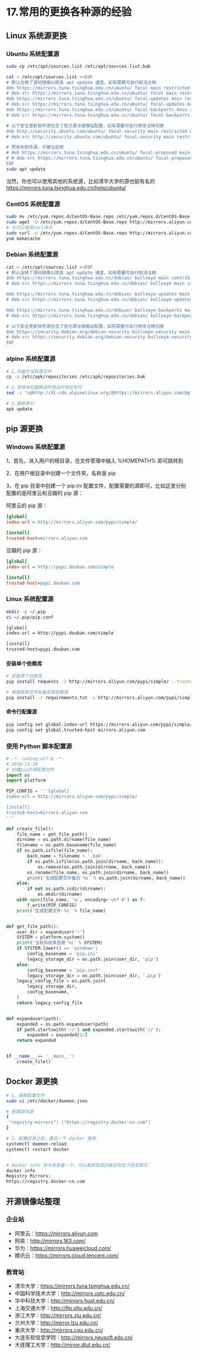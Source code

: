 # 17.常用的更换各种源的经验

## Linux 系统源更换

### Ubuntu 系统配置源

```sh
sudo cp /etc/apt/sources.list /etc/apt/sources.list.bak

cat > /etc/apt/sources.list <<EOF
# 默认注释了源码镜像以提高 apt update 速度，如有需要可自行取消注释
deb https://mirrors.tuna.tsinghua.edu.cn/ubuntu/ focal main restricted universe multiverse
# deb-src https://mirrors.tuna.tsinghua.edu.cn/ubuntu/ focal main restricted universe multiverse
deb https://mirrors.tuna.tsinghua.edu.cn/ubuntu/ focal-updates main restricted universe multiverse
# deb-src https://mirrors.tuna.tsinghua.edu.cn/ubuntu/ focal-updates main restricted universe multiverse
deb https://mirrors.tuna.tsinghua.edu.cn/ubuntu/ focal-backports main restricted universe multiverse
# deb-src https://mirrors.tuna.tsinghua.edu.cn/ubuntu/ focal-backports main restricted universe multiverse

# 以下安全更新软件源包含了官方源与镜像站配置，如有需要可自行修改注释切换
deb http://security.ubuntu.com/ubuntu/ focal-security main restricted universe multiverse
# deb-src http://security.ubuntu.com/ubuntu/ focal-security main restricted universe multiverse

# 预发布软件源，不建议启用
# deb https://mirrors.tuna.tsinghua.edu.cn/ubuntu/ focal-proposed main restricted universe multiverse
# # deb-src https://mirrors.tuna.tsinghua.edu.cn/ubuntu/ focal-proposed main restricted universe multiverse
EOF
sudo apt update
```

当然，你也可以使用其他的系统源，比如清华大学的源也挺有名的 https://mirrors.tuna.tsinghua.edu.cn/help/ubuntu/

### CentOS 系统配置源

```sh
sudo mv /etc/yum.repos.d/CentOS-Base.repo /etc/yum.repos.d/CentOS-Base.repo.backup
sudo wget -O /etc/yum.repos.d/CentOS-Base.repo http://mirrors.aliyun.com/repo/Centos-7.repo
# 也可以使用curl命令
sudo curl -o /etc/yum.repos.d/CentOS-Base.repo http://mirrors.aliyun.com/repo/Centos-7.repo
yum makecache
```

### Debian 系统配置源

```sh
cat > /etc/apt/sources.list <<EOF
# 默认注释了源码镜像以提高 apt update 速度，如有需要可自行取消注释
deb https://mirrors.tuna.tsinghua.edu.cn/debian/ bullseye main contrib non-free
# deb-src https://mirrors.tuna.tsinghua.edu.cn/debian/ bullseye main contrib non-free

deb https://mirrors.tuna.tsinghua.edu.cn/debian/ bullseye-updates main contrib non-free
# deb-src https://mirrors.tuna.tsinghua.edu.cn/debian/ bullseye-updates main contrib non-free

deb https://mirrors.tuna.tsinghua.edu.cn/debian/ bullseye-backports main contrib non-free
# deb-src https://mirrors.tuna.tsinghua.edu.cn/debian/ bullseye-backports main contrib non-free

# 以下安全更新软件源包含了官方源与镜像站配置，如有需要可自行修改注释切换
deb https://security.debian.org/debian-security bullseye-security main contrib non-free
# deb-src https://security.debian.org/debian-security bullseye-security main contrib non-free
EOF
```

### alpine 系统配置源

```sh
# 1.先备份当前源文件
cp -a /etc/apk/repositories /etc/apk/repositories.bak

# 2.将源地址替换成阿里云的地址即可
sed -i "s@http://dl-cdn.alpinelinux.org/@https://mirrors.aliyun.com/@g" /etc/apk/repositories

# 3.更新索引
apk update
```

## pip 源更换

### Windows 系统配置源

1、首先，进入用户的根目录，在文件管理中输入 %HOMEPATH% 即可跳转到

2、在用户根目录中创建一个文件夹，名称是 pip

3、在 pip 目录中创建一个 pip.ini 配置文件，配置需要的源即可，比如这里分别配置的是阿里云和豆瓣的 pip 源：

阿里云的 pip 源：

```ini
[global]
index-url = http://mirrors.aliyun.com/pypi/simple/

[install]
trusted-host=mirrors.aliyun.com
```

豆瓣的 pip 源：

```ini
[global]
index-url = http://pypi.douban.com/simple

[install]
trusted-host=pypi.douban.com
```

### Linux 系统配置源

```sh
mkdir -p ~/.pip
vi ~/.pip/pip.conf

[global]
index-url = http://pypi.douban.com/simple

[install]
trusted-host=pypi.douban.com

```

#### 安装单个依赖库

```sh
# 安装单个依赖库
pip install requests -i http://mirrors.aliyun.com/pypi/simple/ --trusted-host mirrors.aliyun.com

# 根据依赖文件批量安装依赖库
pip install -r requirements.txt -i http://mirrors.aliyun.com/pypi/simple/ --trusted-host mirrors.aliyun.com
```

#### 命令行配置源

```sh
pip config set global.index-url https://mirrors.aliyun.com/pypi/simple/
pip config set global.trusted-host mirrors.aliyun.com
```

### 使用 Python 脚本配置源

```python
# -*- coding:utf-8 -*-
# 2018-11-20
# 创建pip的源配置文件
import os
import platform

PIP_CONFIG = '''[global]
index-url = http://mirrors.aliyun.com/pypi/simple/

[install]
trusted-host=mirrors.aliyun.com
'''

def create_file():
    file_name = get_file_path()
    dirname = os.path.dirname(file_name)
    filename = os.path.basename(file_name)
    if os.path.isfile(file_name):
        back_name = filename + '.bak'
        if os.path.isfile(os.path.join(dirname, back_name)):
            os.remove(os.path.join(dirname, back_name))
        os.rename(file_name, os.path.join(dirname, back_name))
        print('生成配置文件备份 %s' % os.path.join(dirname, back_name))
    else:
        if not os.path.isdir(dirname):
            os.mkdir(dirname)
    with open(file_name, 'w', encoding='utf-8') as f:
        f.write(PIP_CONFIG)
    print('生成配置文件 %s' % file_name)


def get_file_path():
    user_dir = expanduser('~')
    SYSTEM = platform.system()
    print('当前系统类型是 %s' % SYSTEM)
    if SYSTEM.lower() == 'windows':
        config_basename = 'pip.ini'
        legacy_storage_dir = os.path.join(user_dir, 'pip')
    else:
        config_basename = 'pip.conf'
        legacy_storage_dir = os.path.join(user_dir, '.pip')
    legacy_config_file = os.path.join(
        legacy_storage_dir,
        config_basename,
    )
    return legacy_config_file


def expanduser(path):
    expanded = os.path.expanduser(path)
    if path.startswith('~/') and expanded.startswith('//'):
        expanded = expanded[1:]
    return expanded


if __name__ == '__main__':
    create_file()
```

## Docker 源更换

```sh
# 1、编辑配置文件
sudo vi /etc/docker/daemon.json

# 配置国内源
{
 "registry-mirrors": ["https://registry.docker-cn.com"]
}

# 2、配置好源之后，重启一下 docker 服务
systemctl daemon-reload
systemctl restart docker


# docker info 命令来查看一下，可以看到信息的最后有如下信息即可：
docker info
Registry Mirrors:
https://registry.docker-cn.com
```

## 开源镜像站整理

### 企业站

- 阿里云：https://mirrors.aliyun.com
- 网易：http://mirrors.163.com/
- 华为：https://mirrors.huaweicloud.com/
- 腾讯云：https://mirrors.cloud.tencent.com/

### 教育站

- 清华大学：https://mirrors.tuna.tsinghua.edu.cn/
- 中国科学技术大学：http://mirrors.ustc.edu.cn/
- 华中科技大学：http://mirrors.hust.edu.cn/
- 上海交通大学：http://ftp.sjtu.edu.cn/
- 浙江大学：http://mirrors.zju.edu.cn/
- 兰州大学：http://mirror.lzu.edu.cn/
- 重庆大学：http://mirrors.cqu.edu.cn/
- 大连东软信息学院：http://mirrors.neusoft.edu.cn/
- 大连理工大学：http://mirror.dlut.edu.cn/
